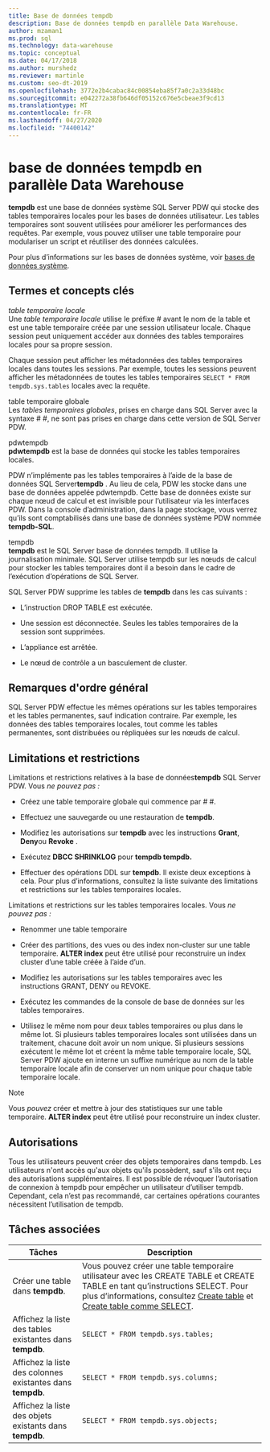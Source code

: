 ```yaml
---
title: Base de données tempdb
description: Base de données tempdb en parallèle Data Warehouse.
author: mzaman1
ms.prod: sql
ms.technology: data-warehouse
ms.topic: conceptual
ms.date: 04/17/2018
ms.author: murshedz
ms.reviewer: martinle
ms.custom: seo-dt-2019
ms.openlocfilehash: 3772e2b4cabac84c00854eba85f7a0c2a33d48bc
ms.sourcegitcommit: e042272a38fb646df05152c676e5cbeae3f9cd13
ms.translationtype: MT
ms.contentlocale: fr-FR
ms.lasthandoff: 04/27/2020
ms.locfileid: "74400142"
---
```

# <a name="tempdb-database-in-parallel-data-warehouse"></a>base de données tempdb en parallèle Data Warehouse
**tempdb** est une base de données système SQL Server PDW qui stocke des tables temporaires locales pour les bases de données utilisateur. Les tables temporaires sont souvent utilisées pour améliorer les performances des requêtes. Par exemple, vous pouvez utiliser une table temporaire pour modulariser un script et réutiliser des données calculées.  
  
Pour plus d’informations sur les bases de données système, voir [bases de données système](system-databases.md).  
  
## <a name="key-terms-and-concepts"></a><a name="Basics"></a>Termes et concepts clés  
*table temporaire locale*  
Une *table temporaire locale* utilise le préfixe # avant le nom de la table et est une table temporaire créée par une session utilisateur locale. Chaque session peut uniquement accéder aux données des tables temporaires locales pour sa propre session.  
  
Chaque session peut afficher les métadonnées des tables temporaires locales dans toutes les sessions. Par exemple, toutes les sessions peuvent afficher les métadonnées de toutes les tables temporaires `SELECT * FROM tempdb.sys.tables` locales avec la requête.  
  
table temporaire globale  
Les *tables temporaires globales*, prises en charge dans SQL Server avec la syntaxe # #, ne sont pas prises en charge dans cette version de SQL Server PDW.  
  
pdwtempdb  
**pdwtempdb** est la base de données qui stocke les tables temporaires locales.  
  
PDW n’implémente pas les tables temporaires à l’aide de la base de données SQL Server**tempdb** . Au lieu de cela, PDW les stocke dans une base de données appelée pdwtempdb. Cette base de données existe sur chaque nœud de calcul et est invisible pour l’utilisateur via les interfaces PDW. Dans la console d’administration, dans la page stockage, vous verrez qu’ils sont comptabilisés dans une base de données système PDW nommée **tempdb-SQL**.  
  
tempdb  
**tempdb** est le SQL Server base de données tempdb. Il utilise la journalisation minimale. SQL Server utilise tempdb sur les nœuds de calcul pour stocker les tables temporaires dont il a besoin dans le cadre de l’exécution d’opérations de SQL Server.  
  
SQL Server PDW supprime les tables de **tempdb** dans les cas suivants :  
  
-   L’instruction DROP TABLE est exécutée.  
  
-   Une session est déconnectée. Seules les tables temporaires de la session sont supprimées.  
  
-   L’appliance est arrêtée.  
  
-   Le nœud de contrôle a un basculement de cluster.  
  
## <a name="general-remarks"></a>Remarques d'ordre général  
SQL Server PDW effectue les mêmes opérations sur les tables temporaires et les tables permanentes, sauf indication contraire. Par exemple, les données des tables temporaires locales, tout comme les tables permanentes, sont distribuées ou répliquées sur les nœuds de calcul.  
  
## <a name="limitations-and-restrictions"></a><a name="LimitationsRestrictions"></a>Limitations et restrictions  
Limitations et restrictions relatives à la base de données**tempdb** SQL Server PDW. Vous *ne pouvez pas :*  
  
-   Créez une table temporaire globale qui commence par # #.  
  
-   Effectuez une sauvegarde ou une restauration de **tempdb**.  
  
-   Modifiez les autorisations sur **tempdb** avec les instructions **Grant**, **Deny**ou **Revoke** .  
  
-   Exécutez **DBCC SHRINKLOG** pour **tempdb tempdb.**  
  
-   Effectuer des opérations DDL sur **tempdb**. Il existe deux exceptions à cela. Pour plus d’informations, consultez la liste suivante des limitations et restrictions sur les tables temporaires locales.  
  
Limitations et restrictions sur les tables temporaires locales. Vous *ne pouvez pas :*  
  
-   Renommer une table temporaire  
  
-   Créer des partitions, des vues ou des index non-cluster sur une table temporaire. **ALTER index** peut être utilisé pour reconstruire un index cluster d’une table créée à l’aide d’un.  
  
-   Modifiez les autorisations sur les tables temporaires avec les instructions GRANT, DENY ou REVOKE.  
  
-   Exécutez les commandes de la console de base de données sur les tables temporaires.  
  
-   Utilisez le même nom pour deux tables temporaires ou plus dans le même lot. Si plusieurs tables temporaires locales sont utilisées dans un traitement, chacune doit avoir un nom unique. Si plusieurs sessions exécutent le même lot et créent la même table temporaire locale, SQL Server PDW ajoute en interne un suffixe numérique au nom de la table temporaire locale afin de conserver un nom unique pour chaque table temporaire locale.  
  
> [!NOTE]  
> Vous *pouvez* créer et mettre à jour des statistiques sur une table temporaire. **ALTER index** peut être utilisé pour reconstruire un index cluster.  
  
## <a name="permissions"></a>Autorisations  
Tous les utilisateurs peuvent créer des objets temporaires dans tempdb. Les utilisateurs n'ont accès qu'aux objets qu'ils possèdent, sauf s'ils ont reçu des autorisations supplémentaires. Il est possible de révoquer l’autorisation de connexion à tempdb pour empêcher un utilisateur d’utiliser tempdb. Cependant, cela n’est pas recommandé, car certaines opérations courantes nécessitent l’utilisation de tempdb.  
  
## <a name="related-tasks"></a><a name="RelatedTasks"></a>Tâches associées  
  
|Tâches|Description|  
|---------|---------------|  
|Créer une table dans **tempdb**.|Vous pouvez créer une table temporaire utilisateur avec les CREATE TABLE et CREATE TABLE en tant qu’instructions SELECT. Pour plus d’informations, consultez [Create table](../t-sql/statements/create-table-azure-sql-data-warehouse.md) et [Create table comme SELECT](../t-sql/statements/create-table-as-select-azure-sql-data-warehouse.md).|  
|Affichez la liste des tables existantes dans **tempdb**.|`SELECT * FROM tempdb.sys.tables;`|  
|Affichez la liste des colonnes existantes dans **tempdb**.|`SELECT * FROM tempdb.sys.columns;`|  
|Affichez la liste des objets existants dans **tempdb**.|`SELECT * FROM tempdb.sys.objects;`|  
  
<!-- MISSING LINKS 
## See Also  
[Common Metadata Query Examples &#40;SQL Server PDW&#41;](../sqlpdw/common-metadata-query-examples-sql-server-pdw.md)  
-->
  
